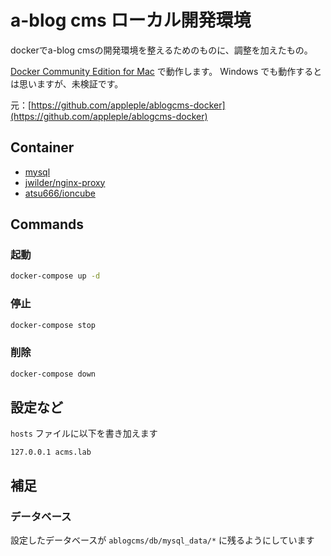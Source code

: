 # a-blog cms ローカル開発環境

dockerでa-blog cmsの開発環境を整えるためのものに、調整を加えたもの。

[Docker Community Edition for Mac](https://store.docker.com/editions/community/docker-ce-desktop-mac) で動作します。 Windows でも動作するとは思いますが、未検証です。

元：[https://github.com/appleple/ablogcms-docker](https://github.com/appleple/ablogcms-docker)

## Container

* [mysql](https://hub.docker.com/_/mysql/)
* [jwilder/nginx-proxy](https://hub.docker.com/r/jwilder/nginx-proxy/)
* [atsu666/ioncube](https://hub.docker.com/r/atsu666/ioncube/)

## Commands

### 起動

```bash
docker-compose up -d
```

### 停止

```bash
docker-compose stop
```

### 削除

```bash
docker-compose down
```


## 設定など

`hosts` ファイルに以下を書き加えます

```
127.0.0.1 acms.lab
```

## 補足

### データベース

設定したデータベースが `ablogcms/db/mysql_data/*` に残るようにしています